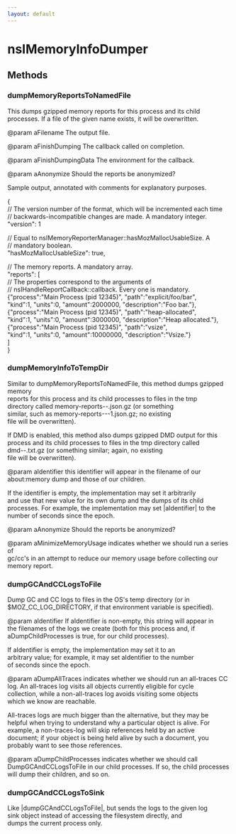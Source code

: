 ```yaml
---
layout: default
---
```


# nsIMemoryInfoDumper #

## Methods ##

### dumpMemoryReportsToNamedFile ###
  
This dumps gzipped memory reports for this process and its child  
processes.  If a file of the given name exists, it will be overwritten.  
  
@param aFilename The output file.  
  
@param aFinishDumping The callback called on completion.  
  
@param aFinishDumpingData The environment for the callback.  
  
@param aAnonymize Should the reports be anonymized?  
  
Sample output, annotated with comments for explanatory purposes.  
  
{  
  // The version number of the format, which will be incremented each time  
  // backwards-incompatible changes are made. A mandatory integer.  
  "version": 1  
  
  // Equal to nsIMemoryReporterManager::hasMozMallocUsableSize. A  
  // mandatory boolean.  
  "hasMozMallocUsableSize": true,  
  
  // The memory reports. A mandatory array.  
  "reports": [  
    // The properties correspond to the arguments of  
    // nsIHandleReportCallback::callback. Every one is mandatory.  
    {"process":"Main Process (pid 12345)", "path":"explicit/foo/bar",  
     "kind":1, "units":0, "amount":2000000, "description":"Foo bar."},  
    {"process":"Main Process (pid 12345)", "path":"heap-allocated",  
     "kind":1, "units":0, "amount":3000000, "description":"Heap allocated."},  
    {"process":"Main Process (pid 12345)", "path":"vsize",  
     "kind":1, "units":0, "amount":10000000, "description":"Vsize."}  
  ]  
}  
  

### dumpMemoryInfoToTempDir ###
  
Similar to dumpMemoryReportsToNamedFile, this method dumps gzipped memory  
reports for this process and its child processes to files in the tmp  
directory called memory-reports-<identifier>-<pid>.json.gz (or something  
similar, such as memory-reports-<identifier>-<pid>-1.json.gz; no existing  
file will be overwritten).  
  
If DMD is enabled, this method also dumps gzipped DMD output for this  
process and its child processes to files in the tmp directory called  
dmd-<identifier>-<pid>.txt.gz (or something similar; again, no existing  
file will be overwritten).  
  
@param aIdentifier this identifier will appear in the filename of our  
  about:memory dump and those of our children.  
  
  If the identifier is empty, the implementation may set it arbitrarily  
  and use that new value for its own dump and the dumps of its child  
  processes.  For example, the implementation may set |aIdentifier| to the  
  number of seconds since the epoch.  
  
@param aAnonymize Should the reports be anonymized?  
  
@param aMinimizeMemoryUsage indicates whether we should run a series of  
  gc/cc's in an attempt to reduce our memory usage before collecting our  
  memory report.  
  

### dumpGCAndCCLogsToFile ###
  
Dump GC and CC logs to files in the OS's temp directory (or in  
$MOZ_CC_LOG_DIRECTORY, if that environment variable is specified).  
  
@param aIdentifier If aIdentifier is non-empty, this string will appear in  
  the filenames of the logs we create (both for this process and, if  
  aDumpChildProcesses is true, for our child processes).  
  
  If aIdentifier is empty, the implementation may set it to an  
  arbitrary value; for example, it may set aIdentifier to the number  
  of seconds since the epoch.  
  
@param aDumpAllTraces indicates whether we should run an all-traces CC  
  log.  An all-traces log visits all objects currently eligible for cycle  
  collection, while a non-all-traces log avoids visiting some objects  
  which we know are reachable.  
  
  All-traces logs are much bigger than the alternative, but they may be  
  helpful when trying to understand why a particular object is alive.  For  
  example, a non-traces-log will skip references held by an active  
  document; if your object is being held alive by such a document, you  
  probably want to see those references.  
  
@param aDumpChildProcesses indicates whether we should call  
  DumpGCAndCCLogsToFile in our child processes.  If so, the child processes  
  will dump their children, and so on.  
  
  

### dumpGCAndCCLogsToSink ###
  
Like |dumpGCAndCCLogsToFile|, but sends the logs to the given log  
sink object instead of accessing the filesystem directly, and  
dumps the current process only.  
  
